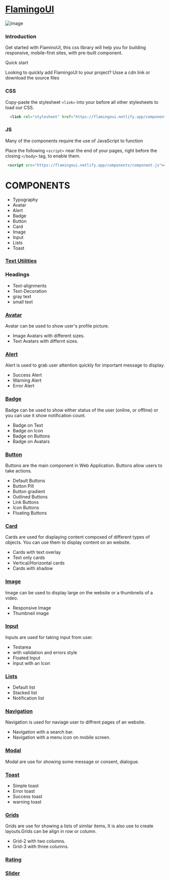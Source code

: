 # [FlamingoUI](https://flamingoui.netlify.app/)
![image](https://user-images.githubusercontent.com/63020886/154794388-f4fbc086-2a6f-4df6-988c-f33128922d7b.png)


### Introduction
Get started with FlaminoUI, this css library will help you for building responsive, mobile-first sites, with pre-built component.

Quick start

Looking to quickly add FlamingoUI to your project? Usse a cdn link or download the source files

### CSS

Copy-paste the stylesheet `<link>` into your <head> before all other stylesheets to load our CSS.
 ```html
   <link rel="stylesheet" href="https://flamingoui.netlify.app/components/main.css">
 ```
        
### JS

Many of the components require the use of JavaScript to function

Place the following `<script>` near the end of your pages, right before the closing `</body>` tag, to enable them.

```html
 <script src="https://flamingoui.netlify.app/components/component.js"></script>
```
 
# COMPONENTS
- Typography
- Avatar
- Alert
- Badge
- Button
- Card
- Image
- Input
- Lists
- Toast

### [Text Utilities](https://flamingoui.netlify.app/documentation/html/text-utils.html)

### Headings
* Text-alignments
* Text-Decoration
* gray text
* small text

### [Avatar]( https://flamingoui.netlify.app/documentation/html/avatar.html)
Avatar can be used to show user's profile picture.
* Image Avatars with different sizes.
* Text Avatars with differnt sizes.

### [Alert](https://flamingoui.netlify.app/documentation/html/alert.html)
Alert is used to grab user attention quickly for important message to display.

* Success Alert
* Warning Alert
* Error Alert


### [Badge](https://flamingoui.netlify.app/documentation/html/badge.html)
Badge can be used to show either status of the user (online, or offline) or you can use it show notification count.
* Badge on Text
* Badge on Icon
* Badge on Buttons
* Badge on Avatars

### [Button](https://flamingoui.netlify.app/documentation/html/button.html)
Buttons are the main component in Web Application. Buttons allow users to take actions.

* Default Buttons
* Button Pill
* Button gradient
* Outlined Buttons
* Link Buttons
* Icon Buttons
* Floating Buttons

### [Card](https://flamingoui.netlify.app/documentation/html/card.html)
Cards are used for displaying content composed of different types of objects. You can use them to display content on an website.

* Cards with text overlay
* Text only cards
* Vertical/Horizontal cards
* Cards with shadow

### [Image](https://flamingoui.netlify.app/documentation/html/image.html)
Image can be used to display large on the website or a thumbneils of a video.

* Responsive Image
* Thumbneil image

### [Input](https://flamingoui.netlify.app/documentation/html/input.html)
Inputs are used for taking input from user.
* Testarea
* with validation and errors style
* Floated Input
* Input with an Icon

### [Lists](https://flamingoui.netlify.app/documentation/html/list.html)
* Default list
* Stacked list
* Notification list

### [Navigation](https://flamingoui.netlify.app/documentation/html/navigation.html)
Navigation is used for naviage user to diffrent pages of an website.
* Navigation with a search bar.
* Navigation with a menu icon on mobile screen.

### [Modal](https://flamingoui.netlify.app/documentation/html/modal.html)
Modal are use for showing some message or consent, dialogue.

### [Toast](https://flamingoui.netlify.app/documentation/html/toast.html)
* Simple toast
* Error toast
* Success toast
* warning toast

### [Grids](https://flamingoui.netlify.app/documentation/html/grid.html)
Grids are use for showing a lists of similar items, It is also use to create layouts.Grids can be align in row or column.
* Grid-2 with two columns.
* Grid-3 with three columns.

### [Rating](https://flamingoui.netlify.app/documentation/html/rating.html)

### [Slider](https://flamingoui.netlify.app/documentation/html/slider.html)
